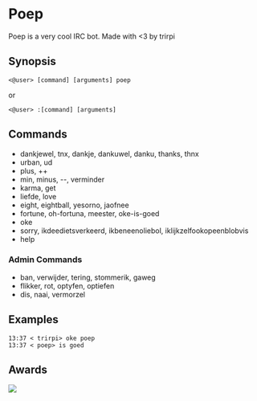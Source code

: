 # Poep

Poep is a very cool IRC bot.
Made with <3 by trirpi

## Synopsis

    <@user> [command] [arguments] poep

or

    <@user> :[command] [arguments]

## Commands

* dankjewel, tnx, dankje, dankuwel, danku, thanks, thnx
* urban, ud
* plus, ++
* min, minus, --, verminder
* karma, get
* liefde, love
* eight, eightball, yesorno, jaofnee
* fortune, oh-fortuna, meester, oke-is-goed
* oke
* sorry, ikdeedietsverkeerd, ikbeneenoliebol, iklijkzelfookopeenblobvis
* help

### Admin Commands

* ban, verwijder, tering, stommerik, gaweg
* flikker, rot, optyfen, optiefen
* dis, naai, vermorzel

## Examples

    13:37 < trirpi> oke poep
    13:37 < poep> is goed

## Awards

<img src="http://i.imgur.com/j0S5wuc.png">
